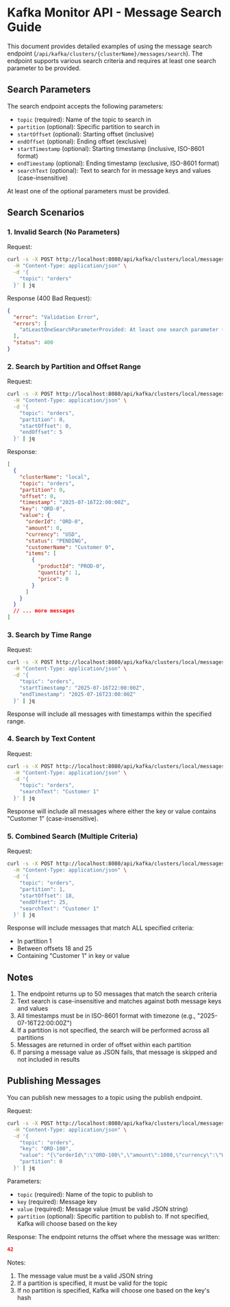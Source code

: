 # Kafka Monitor API - Message Search Guide

This document provides detailed examples of using the message search endpoint (`/api/kafka/clusters/{clusterName}/messages/search`). The endpoint supports various search criteria and requires at least one search parameter to be provided.

## Search Parameters

The search endpoint accepts the following parameters:
- `topic` (required): Name of the topic to search in
- `partition` (optional): Specific partition to search in
- `startOffset` (optional): Starting offset (inclusive)
- `endOffset` (optional): Ending offset (exclusive)
- `startTimestamp` (optional): Starting timestamp (inclusive, ISO-8601 format)
- `endTimestamp` (optional): Ending timestamp (exclusive, ISO-8601 format)
- `searchText` (optional): Text to search for in message keys and values (case-insensitive)

At least one of the optional parameters must be provided.

## Search Scenarios

### 1. Invalid Search (No Parameters)

Request:
```bash
curl -s -X POST http://localhost:8080/api/kafka/clusters/local/messages/search \
  -H "Content-Type: application/json" \
  -d '{
    "topic": "orders"
  }' | jq
```

Response (400 Bad Request):
```json
{
  "error": "Validation Error",
  "errors": [
    "atLeastOneSearchParameterProvided: At least one search parameter (partition, startOffset, endOffset, startTimestamp, endTimestamp, or searchText) must be provided"
  ],
  "status": 400
}
```

### 2. Search by Partition and Offset Range

Request:
```bash
curl -s -X POST http://localhost:8080/api/kafka/clusters/local/messages/search \
  -H "Content-Type: application/json" \
  -d '{
    "topic": "orders",
    "partition": 0,
    "startOffset": 0,
    "endOffset": 5
  }' | jq
```

Response:
```json
[
  {
    "clusterName": "local",
    "topic": "orders",
    "partition": 0,
    "offset": 0,
    "timestamp": "2025-07-16T22:00:00Z",
    "key": "ORD-0",
    "value": {
      "orderId": "ORD-0",
      "amount": 0,
      "currency": "USD",
      "status": "PENDING",
      "customerName": "Customer 0",
      "items": [
        {
          "productId": "PROD-0",
          "quantity": 1,
          "price": 0
        }
      ]
    }
  }
  // ... more messages
]
```

### 3. Search by Time Range

Request:
```bash
curl -s -X POST http://localhost:8080/api/kafka/clusters/local/messages/search \
  -H "Content-Type: application/json" \
  -d '{
    "topic": "orders",
    "startTimestamp": "2025-07-16T22:00:00Z",
    "endTimestamp": "2025-07-16T23:00:00Z"
  }' | jq
```

Response will include all messages with timestamps within the specified range.

### 4. Search by Text Content

Request:
```bash
curl -s -X POST http://localhost:8080/api/kafka/clusters/local/messages/search \
  -H "Content-Type: application/json" \
  -d '{
    "topic": "orders",
    "searchText": "Customer 1"
  }' | jq
```

Response will include all messages where either the key or value contains "Customer 1" (case-insensitive).

### 5. Combined Search (Multiple Criteria)

Request:
```bash
curl -s -X POST http://localhost:8080/api/kafka/clusters/local/messages/search \
  -H "Content-Type: application/json" \
  -d '{
    "topic": "orders",
    "partition": 1,
    "startOffset": 18,
    "endOffset": 25,
    "searchText": "Customer 1"
  }' | jq
```

Response will include messages that match ALL specified criteria:
- In partition 1
- Between offsets 18 and 25
- Containing "Customer 1" in key or value

## Notes

1. The endpoint returns up to 50 messages that match the search criteria
2. Text search is case-insensitive and matches against both message keys and values
3. All timestamps must be in ISO-8601 format with timezone (e.g., "2025-07-16T22:00:00Z")
4. If a partition is not specified, the search will be performed across all partitions
5. Messages are returned in order of offset within each partition
6. If parsing a message value as JSON fails, that message is skipped and not included in results

## Publishing Messages

You can publish new messages to a topic using the publish endpoint.

Request:
```bash
curl -s -X POST http://localhost:8080/api/kafka/clusters/local/messages \
  -H "Content-Type: application/json" \
  -d '{
    "topic": "orders",
    "key": "ORD-100",
    "value": "{\"orderId\":\"ORD-100\",\"amount\":1000,\"currency\":\"USD\",\"status\":\"PENDING\",\"customerName\":\"Customer 100\",\"items\":[{\"productId\":\"PROD-100\",\"quantity\":1,\"price\":1000}]}",
    "partition": 0
  }' | jq
```

Parameters:
- `topic` (required): Name of the topic to publish to
- `key` (required): Message key
- `value` (required): Message value (must be valid JSON string)
- `partition` (optional): Specific partition to publish to. If not specified, Kafka will choose based on the key

Response:
The endpoint returns the offset where the message was written:
```json
42
```

Notes:
1. The message value must be a valid JSON string
2. If a partition is specified, it must be valid for the topic
3. If no partition is specified, Kafka will choose one based on the key's hash
